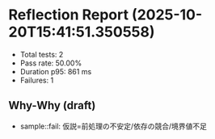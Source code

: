 # Reflection Report (2025-10-20T15:41:51.350558)

- Total tests: 2
- Pass rate: 50.00%
- Duration p95: 861 ms
- Failures: 1

## Why-Why (draft)
- sample::fail: 仮説=前処理の不安定/依存の競合/境界値不足
